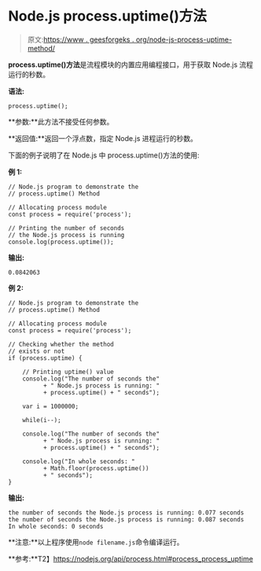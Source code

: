 # Node.js process.uptime()方法

> 原文:[https://www . geesforgeks . org/node-js-process-uptime-method/](https://www.geeksforgeeks.org/node-js-process-uptime-method/)

**process.uptime()方法**是流程模块的内置应用编程接口，用于获取 Node.js 流程运行的秒数。

**语法:**

```
process.uptime();
```

**参数:**此方法不接受任何参数。

**返回值:**返回一个浮点数，指定 Node.js 进程运行的秒数。

下面的例子说明了在 Node.js 中 process.uptime()方法的使用:

**例 1:**

```
// Node.js program to demonstrate the   
// process.uptime() Method

// Allocating process module
const process = require('process');

// Printing the number of seconds
// the Node.js process is running
console.log(process.uptime());
```

**输出:**

```
0.0842063
```

**例 2:**

```
// Node.js program to demonstrate the   
// process.uptime() Method

// Allocating process module
const process = require('process');

// Checking whether the method
// exists or not
if (process.uptime) {

    // Printing uptime() value
    console.log("The number of seconds the"
          + " Node.js process is running: "
          + process.uptime() + " seconds");

    var i = 1000000;

    while(i--);

    console.log("The number of seconds the"
          + " Node.js process is running: "
          + process.uptime() + " seconds");

    console.log("In whole seconds: "
          + Math.floor(process.uptime())
          + " seconds");
}
```

**输出:**

```
the number of seconds the Node.js process is running: 0.077 seconds
the number of seconds the Node.js process is running: 0.087 seconds
In whole seconds: 0 seconds

```

**注意:**以上程序使用`node filename.js`命令编译运行。

**参考:**T2】https://nodejs.org/api/process.html#process_process_uptime